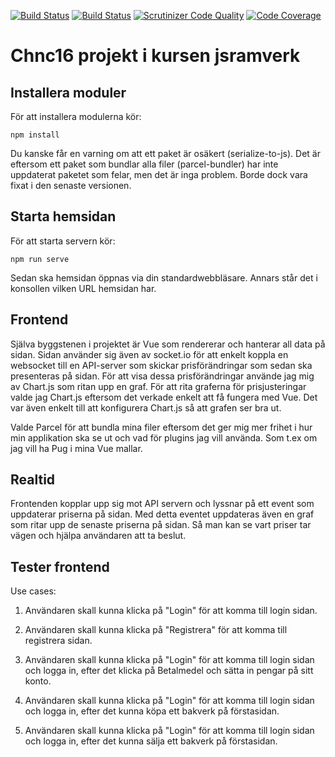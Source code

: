 [![Build Status](https://travis-ci.com/iFaxity/js-projekt-client.svg?branch=master)](https://travis-ci.com/iFaxity/js-projekt-client)
[![Build Status](https://scrutinizer-ci.com/g/iFaxity/js-projekt-client/badges/build.png?b=master)](https://scrutinizer-ci.com/g/iFaxity/js-projekt-client/build-status/master)
[![Scrutinizer Code Quality](https://scrutinizer-ci.com/g/iFaxity/js-projekt-client/badges/quality-score.png?b=master)](https://scrutinizer-ci.com/g/iFaxity/js-projekt-client/?branch=master)
[![Code Coverage](https://scrutinizer-ci.com/g/iFaxity/js-projekt-client/badges/coverage.png?b=master)](https://scrutinizer-ci.com/g/iFaxity/js-projekt-client/?branch=master)


# Chnc16 projekt i kursen jsramverk

## Installera moduler

För att installera modulerna kör:

`npm install`

Du kanske får en varning om att ett paket är osäkert (serialize-to-js).
Det är eftersom ett paket som bundlar alla filer (parcel-bundler) har inte uppdaterat paketet som felar, men det är inga problem.
Borde dock vara fixat i den senaste versionen.



## Starta hemsidan

För att starta servern kör:

`npm run serve`

Sedan ska hemsidan öppnas via din standardwebbläsare.
Annars står det i konsollen vilken URL hemsidan har.




## Frontend

Själva byggstenen i projektet är Vue som rendererar och hanterar all data på sidan.
Sidan använder sig även av socket.io för att enkelt koppla en websocket till en API-server som skickar prisförändringar som sedan ska presenteras på sidan.
För att visa dessa prisförändringar använde jag mig av Chart.js som ritan upp en graf.
För att rita graferna för prisjusteringar valde jag Chart.js eftersom det verkade enkelt att få fungera med Vue. Det var även enkelt till att konfigurera Chart.js så att grafen ser bra ut.

Valde Parcel för att bundla mina filer eftersom det ger mig mer frihet i hur min applikation ska se ut och vad för plugins jag vill använda. Som t.ex om jag vill ha Pug i mina Vue mallar.



## Realtid

Frontenden kopplar upp sig mot API servern och lyssnar på ett event som uppdaterar priserna på sidan.
Med detta eventet uppdateras även en graf som ritar upp de senaste priserna på sidan.
Så man kan se vart priser tar vägen och hjälpa användaren att ta beslut.



## Tester frontend

Use cases:

1. Användaren skall kunna klicka på "Login" för att komma till login sidan.

2. Användaren skall kunna klicka på "Registrera" för att komma till registrera sidan.

3. Användaren skall kunna klicka på "Login" för att komma till login sidan och logga in, efter det klicka på Betalmedel och sätta in pengar på sitt konto.

4. Användaren skall kunna klicka på "Login" för att komma till login sidan och logga in, efter det kunna köpa ett bakverk på förstasidan.

5. Användaren skall kunna klicka på "Login" för att komma till login sidan och logga in, efter det kunna sälja ett bakverk på förstasidan.
